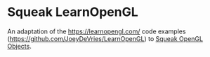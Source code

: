 # Squeak LearnOpenGL
An adaptation of the https://learnopengl.com/ code examples (https://github.com/JoeyDeVries/LearnOpenGL) to [Squeak OpenGL Objects](./../OpenGLObjects/).

